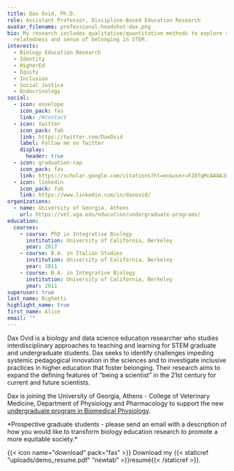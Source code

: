 ```yaml
---
title: Dax Ovid, Ph.D.
role: Assistant Professor, Discipline-Based Education Research
avatar_filename: professional-headshot-dax.png
bio: My research includes qualitative/quantitative methods to explore students'
  relatedness and sense of belonging in STEM.
interests:
  - Biology Education Research
  - Identity
  - HigherEd
  - Equity
  - Inclusion
  - Social Justice
  - Endocrinology
social:
  - icon: envelope
    icon_pack: fas
    link: /#contact
  - icon: twitter
    icon_pack: fab
    link: https://twitter.com/DaxOvid
    label: Follow me on Twitter
    display:
      header: true
  - icon: graduation-cap
    icon_pack: fas
    link: https://scholar.google.com/citations?hl=en&user=FZ8TqMcAAAAJ&view_op=list_works&sortby=pubdate
  - icon: linkedin
    icon_pack: fab
    link: https://www.linkedin.com/in/daxovid/
organizations:
  - name: University of Georgia, Athens
    url: https://vet.uga.edu/education/undergraduate-programs/
education:
  courses:
    - course: PhD in Integrative Biology
      institution: University of California, Berkeley
      year: 2017
    - course: B.A. in Italian Studies
      institution: University of California, Berkeley
      year: 2011
    - course: B.A. in Integrative Biology
      institution: University of California, Berkeley
      year: 2011
superuser: true
last_name: Bighetti
highlight_name: true
first_name: Alice
email: ""
---
```

Dax Ovid is a biology and data science education researcher who studies interdisciplinary approaches to teaching and learning for STEM graduate and undergraduate students. Dax seeks to identify challenges impeding systemic pedagogical innovation in the sciences and to investigate inclusive practices in higher education that foster belonging. Their research aims to expand the defining features of “being a scientist” in the 21st century for current and future scientists. 

Dax is joining the University of Georgia, Athens - College of Veterinary Medicine, Department of Physiology and Pharmacology to support the new [undergraduate program in Biomedical Physiology](https://vet.uga.edu/education/undergraduate-programs/).

\*P﻿rospective graduate students - please send an email with a description of how you would like to transform biology education research to promote a more equitable society.\*

{{< icon name="download" pack="fas" >}} Download my {{< staticref "uploads/demo_resume.pdf" "newtab" >}}resumé{{< /staticref >}}.